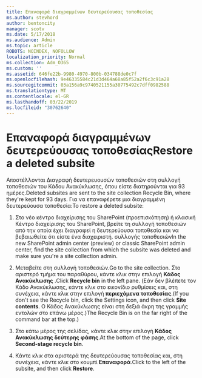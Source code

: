 ```yaml
---
title: Επαναφορά διαγραμμένων δευτερεύουσας τοποθεσίας
ms.author: stevhord
author: bentoncity
manager: scotv
ms.date: 5/17/2018
ms.audience: Admin
ms.topic: article
ROBOTS: NOINDEX, NOFOLLOW
localization_priority: Normal
ms.collection: Adm_O365
ms.custom: ''
ms.assetid: 646fe22b-9980-4970-800b-034788de0c7f
ms.openlocfilehash: 9e46335584c21d3d464a68a85f52a2f6c3c91a28
ms.sourcegitcommit: 03a156a9c9740521155a30775492c7dff0982588
ms.translationtype: MT
ms.contentlocale: el-GR
ms.lasthandoff: 03/22/2019
ms.locfileid: "30762640"
---
```

# <a name="restore-a-deleted-subsite"></a><span data-ttu-id="b8ac3-102">Επαναφορά διαγραμμένων δευτερεύουσας τοποθεσίας</span><span class="sxs-lookup"><span data-stu-id="b8ac3-102">Restore a deleted subsite</span></span>

<span data-ttu-id="b8ac3-103">Αποστέλλονται Διαγραφή δευτερευουσών τοποθεσιών στη συλλογή τοποθεσιών του Κάδου Ανακύκλωσης, όπου είστε διατηρούνται για 93 ημέρες.</span><span class="sxs-lookup"><span data-stu-id="b8ac3-103">Deleted subsites are sent to the site collection Recycle Bin, where they're kept for 93 days.</span></span> <span data-ttu-id="b8ac3-104">Για να επαναφέρετε μια διαγραμμένη δευτερεύουσα τοποθεσία:</span><span class="sxs-lookup"><span data-stu-id="b8ac3-104">To restore a deleted subsite:</span></span>
  
1. <span data-ttu-id="b8ac3-105">Στο νέο κέντρο διαχείρισης του SharePoint (προεπισκόπηση) ή κλασική Κέντρο διαχείρισης του SharePoint, βρείτε τη συλλογή τοποθεσιών από την οποία έχει διαγραφεί η δευτερεύουσα τοποθεσία και να βεβαιωθείτε ότι είστε ένα διαχειριστή. συλλογής τοποθεσιών</span><span class="sxs-lookup"><span data-stu-id="b8ac3-105">In the new SharePoint admin center (preview) or classic SharePoint admin center, find the site collection from which the subsite was deleted and make sure you're a site collection admin.</span></span> 
    
2. <span data-ttu-id="b8ac3-106">Μεταβείτε στη συλλογή τοποθεσιών.</span><span class="sxs-lookup"><span data-stu-id="b8ac3-106">Go to the site collection.</span></span> <span data-ttu-id="b8ac3-107">Στο αριστερό τμήμα του παραθύρου, κάντε κλικ στην επιλογή **Κάδος Ανακύκλωσης** .</span><span class="sxs-lookup"><span data-stu-id="b8ac3-107">Click **Recycle bin** in the left pane.</span></span> <span data-ttu-id="b8ac3-108">(Εάν δεν βλέπετε τον Κάδο Ανακύκλωσης, κάντε κλικ στο εικονίδιο ρυθμίσεις και, στη συνέχεια, κάντε κλικ στην επιλογή **περιεχόμενα τοποθεσίας**.</span><span class="sxs-lookup"><span data-stu-id="b8ac3-108">(If you don't see the Recycle bin, click the Settings icon, and then click **Site contents**.</span></span> <span data-ttu-id="b8ac3-109">Ο Κάδος Ανακύκλωσης είναι στη δεξιά άκρη της γραμμής εντολών στο επάνω μέρος.)</span><span class="sxs-lookup"><span data-stu-id="b8ac3-109">The Recycle Bin is on the far right of the command bar at the top.)</span></span>
    
3. <span data-ttu-id="b8ac3-110">Στο κάτω μέρος της σελίδας, κάντε κλικ στην επιλογή **Κάδος Ανακύκλωσης δεύτερης φάσης**.</span><span class="sxs-lookup"><span data-stu-id="b8ac3-110">At the bottom of the page, click **Second-stage recycle bin**.</span></span>
    
4. <span data-ttu-id="b8ac3-111">Κάντε κλικ στα αριστερά της δευτερεύουσας τοποθεσίας και, στη συνέχεια, κάντε κλικ στο κουμπί **Επαναφορά**.</span><span class="sxs-lookup"><span data-stu-id="b8ac3-111">Click to the left of the subsite, and then click **Restore**.</span></span>
    

